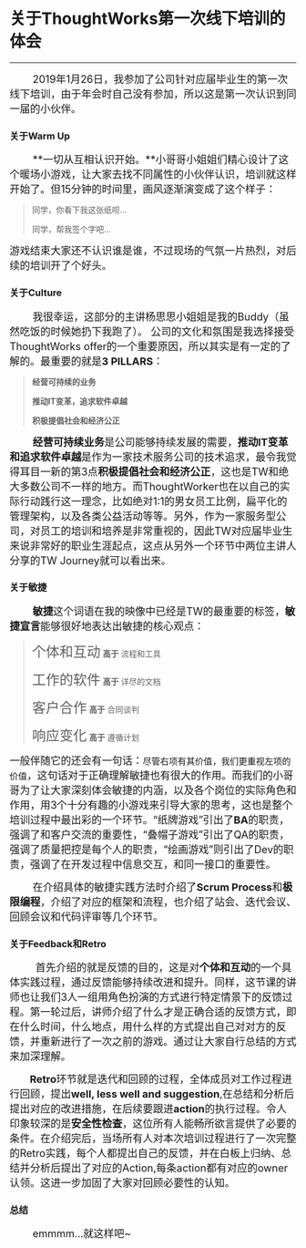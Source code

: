 # 关于ThoughtWorks第一次线下培训的体会
_____________________
<font size="4">        2019年1月26日，我参加了公司针对应届毕业生的第一次线下培训，由于年会时自己没有参加，所以这是第一次认识到同一届的小伙伴。 </font>

### 关于Warm Up 
<font size= "4">        **一切从互相认识开始。**小哥哥小姐姐们精心设计了这个暖场小游戏，让大家去找不同属性的小伙伴认识，培训就这样开始了。但15分钟的时间里，画风逐渐演变成了这个样子： </font>

> 同学，你看下我这张纸呗...
>
> 同学，帮我签个字吧...

<font size="4">游戏结束大家还不认识谁是谁，不过现场的气氛一片热烈，对后续的培训开了个好头。 </font>

### 关于Culture

<font size="4">        我很幸运，这部分的主讲杨思思小姐姐是我的Buddy（虽然吃饭的时候她扔下我跑了）。 公司的文化和氛围是我选择接受ThoughtWorks offer的一个重要原因，所以其实是有一定的了解的。最重要的就是**3 PILLARS**：</font>

> **经营可持续的业务**
>
> **推动IT变革，追求软件卓越**
>
> **积极提倡社会和经济公正**

<font size="4">        **经营可持续业务**是公司能够持续发展的需要，**推动IT变革和追求软件卓越**是作为一家技术服务公司的技术追求，最令我觉得耳目一新的第3点**积极提倡社会和经济公正**，这也是TW和绝大多数公司不一样的地方。而ThoughtWorker也在以自己的实际行动践行这一理念，比如绝对1:1的男女员工比例，扁平化的管理架构，以及各类公益活动等等。另外，作为一家服务型公司，对员工的培训和培养是非常重视的，因此TW对应届毕业生来说非常好的职业生涯起点，这点从另外一个环节中两位主讲人分享的TW Journey就可以看出来。</font>

### 关于敏捷

<font size="4">        **敏捷**这个词语在我的映像中已经是TW的最重要的标签，**敏捷宣言**能够很好地表达出敏捷的核心观点：</font>

> <font size="5">个体和互动</font>    **高于**    流程和工具
>
> <font size="5">工作的软件</font>    **高于**    详尽的文档
>
> <font size="5">客户合作</font>         **高于**     合同谈判
>
> <font size="5">响应变化</font>        **高于**     遵循计划

<font size="4">一般伴随它的还会有一句话：`尽管右项有其价值，我们更重视左项的价值`，这句话对于正确理解敏捷也有很大的作用。而我们的小哥哥为了让大家深刻体会敏捷的内涵，以及各个岗位的实际角色和作用，用3个十分有趣的小游戏来引导大家的思考，这也是整个培训过程中最出彩的一个环节。“纸牌游戏”引出了**BA**的职责，强调了和客户交流的重要性，“叠帽子游戏”引出了QA的职责，强调了质量把控是每个人的职责，“绘画游戏”则引出了Dev的职责，强调了在开发过程中信息交互，和同一接口的重要性。</font>

<font size="4">        在介绍具体的敏捷实践方法时介绍了**Scrum Process**和**极限编程**，介绍了对应的框架和流程，也介绍了站会、迭代会议、回顾会议和代码评审等几个环节。</font>

### 关于Feedback和Retro

<font size="4">         首先介绍的就是反馈的目的，这是对**个体和互动**的一个具体实践过程，通过反馈能够持续改进和提升。同样，这节课的讲师也让我们3人一组用角色扮演的方式进行特定情景下的反馈过程。第一轮过后，讲师介绍了什么才是正确合适的反馈方式，即在什么时间，什么地点，用什么样的方式提出自己对对方的反馈，并重新进行了一次之前的游戏。通过让大家自行总结的方式来加深理解。</font>

<font size="4">       **Retro**环节就是迭代和回顾的过程，全体成员对工作过程进行回顾，提出**well, less well and suggestion**,在总结和分析后提出对应的改进措施，在后续要跟进**action**的执行过程。令人印象较深的是**安全性检查**，这位所有人能畅所欲言提供了必要的条件。在介绍完后，当场所有人对本次培训过程进行了一次完整的Retro实践，每个人都提出自己的反馈，并在白板上归纳、总结并分析后提出了对应的Action,每条action都有对应的owner认领。这进一步加固了大家对回顾必要性的认知。</font>

### 总结

<font size="4">        emmmm...就这样吧~</font>

